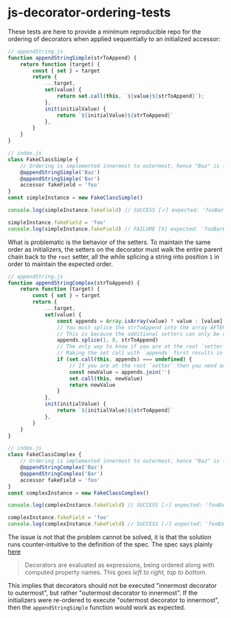 # js-decorator-ordering-tests

These tests are here to provide a minimum reproducible repo for the ordering of decorators when applied sequentially to an initialized accessor:

```js
// appendString.js
function appendStringSimple(strToAppend) {
    return function (target) {
        const { set } = target
        return {
            ...target,
            set(value) {
                return set.call(this, `${value}${strToAppend}`);
            },
            init(initialValue) {
                return `${initialValue}${strToAppend}`
            },
        }
    }
}

// index.js
class FakeClassSimple {
    // Ordering is implemented innermost to outermost, hence "Baz" is first
    @appendStringSimple('Baz')
    @appendStringSimple('Bar')
    accessor fakeField = 'foo'
}
const simpleInstance = new FakeClassSimple()

console.log(simpleInstance.fakeField) // SUCCESS [✓] expected: 'fooBarBaz' | actual: 'fooBarBaz'

simpleInstance.fakeField = 'foo'
console.log(simpleInstance.fakeField) // FAILURE [X] expected: 'fooBarBaz' | actual: 'fooBazBar'
```

What is problematic is the behavior of the setters. To maintain the same order as initializers, the setters on the decorator must walk the entire parent chain back to the `root` setter, all the while splicing a string into position `1` in order to maintain the expected order.

```js
// appendString.js
function appendStringComplex(strToAppend) {
    return function (target) {
        const { set } = target
        return {
            ...target,
            set(value) {
                const appends = Array.isArray(value) ? value : [value]
                // You must splice the strToAppend into the array AFTER the first element
                // This is because the additional setters can only be called up the chain
                appends.splice(1, 0, strToAppend)
                // The only way to know if you are at the root `setter` is to check if `set` returns `undefined`
                // Making the set call with `appends` first results in fewer total calls to `set`
                if (set.call(this, appends) === undefined) {
                    // If you are at the root `setter` then you need an additional `set` call providing the new value
                    const newValue = appends.join('')
                    set.call(this, newValue)
                    return newValue
                }
            },
            init(initialValue) {
                return `${initialValue}${strToAppend}`
            },
        }
    }
}

// index.js
class FakeClassComplex {
    // Ordering is implemented innermost to outermost, hence "Baz" is first
    @appendStringComplex('Baz')
    @appendStringComplex('Bar')
    accessor fakeField = 'foo'
}
const complexInstance = new FakeClassComplex()

console.log(complexInstance.fakeField) // SUCCESS [✓] expected: 'fooBarBaz' | actual: 'fooBarBaz'

complexInstance.fakeField = 'foo'
console.log(complexInstance.fakeField) // SUCCESS [✓] expected: 'fooBarBaz' | actual: 'fooBarBaz'
```

The issue is not that the problem cannot be solved, it is that the solution runs counter-intuitive to the definition of the spec. The spec says plainly [here](https://github.com/tc39/proposal-decorators#1-evaluating-decorators)
> Decorators are evaluated as expressions, being ordered along with computed property names. This goes _left to right, top to bottom_.

This implies that decorators should not be executed "innermost decorator to outermost", but rather "outermost decorator to innermost". If the initializers were re-ordered to execute "outermost decorator to innermost", then the `appendStringSimple` function would work as expected.
